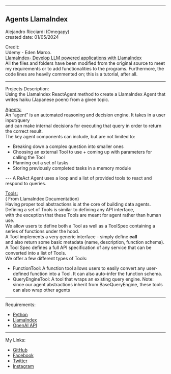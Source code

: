 -----------------------------------------------------------------------------------------------------------------------------
Agents LlamaIndex
-----------------------------------------------------------------------------------------------------------------------------

 Alejandro Ricciardi (Omegapy)  
 created date: 01/05/2024 

Credit:  
Udemy - Eden Marco.  
[LlamaIndex- Develop LLM powered applications with LlamaIndex](https://www.udemy.com/course/lamaindex/)  
All the files and folders have been modified from the original source to meet my requirements or to add functionalities to the programs. 
Furthermore, the code lines are heavily commented on; this is a tutorial, after all.

-----------------------------------------------------------------------------------------------------------------------------

Projects Description:  
Using the LlamaIndex ReactAgent method to create a LlamaIndex Agent that writes haiku (Japanese poem) from a given topic.  

[Agents:](https://docs.llamaindex.ai/en/stable/use_cases/agents.html#agents)  
An “agent” is an automated reasoning and decision engine. It takes in a user input/query  
and can make internal decisions for executing that query in order to return the correct result.  
The key agent components can include, but are not limited to:  
-	Breaking down a complex question into smaller ones  
-	Choosing an external Tool to use + coming up with parameters for calling the Tool  
- Planning out a set of tasks  
-	Storing previously completed tasks in a memory module
  
--- A ReAct Agent uses a loop and a list of provided tools to react and respond to queries.

[Tools:](https://docs.llamaindex.ai/en/stable/module_guides/deploying/agents/tools/root.html#tools)  
( From LlamaIndex Documentation)   
Having proper tool abstractions is at the core of building data agents.  
Defining a set of Tools is similar to defining any API interface,  
with the exception that these Tools are meant for agent rather than human use.  
We allow users to define both a Tool as well as a ToolSpec containing a series of functions under the hood.  
A Tool implements a very generic interface - simply define __call__  
and also return some basic metadata (name, description, function schema).	  
A Tool Spec defines a full API specification of any service that can be converted into a list of Tools.  
We offer a few different types of Tools:	  
- FunctionTool: A function tool allows users to easily convert any user-defined function into a Tool. It can also auto-infer the function schema.  
-	QueryEngineTool: A tool that wraps an existing query engine. Note: since our agent abstractions inherit from BaseQueryEngine, these tools can also wrap other agents

-----------------------------------------------------------------------------------------------------------------------------

Requirements:  
- [Python](https://www.python.org/)   
- [LlamaIndex](https://www.llamaindex.ai/)  
- [OpenAI API](https://openai.com/)  

-----------------------------------------------------------------------------------------------------------------------------

My Links:   
- [GitHub](https://github.com/Omegapy)   
- [Facebook](https://www.facebook.com/profile.php?id=100089638857137)  
- [Twitter](https://twitter.com/RicciardiAlex)   
- [Instagram](https://www.instagram.com/alexomegapy/)   






